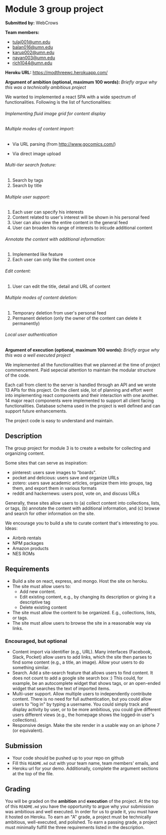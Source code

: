 # Module 3 group project #
__Submitted by:__ WebCrows

__Team members:__

- tulaj001@umn.edu
- balan016@umn.edu
- karup002@umn.edu
- nayan003@umn.edu
- rich1044@umn.edu

__Heroku URL:__ https://modthreewc.herokuapp.com/

__Argument of ambition (optional, maximum 100 words):__
_Briefly argue why this was a technically ambitious project_

We wanted to implemented a react SPA with a wide spectrum of functionalities. Following is the list of functionalities:

###### Implementing fluid image grid for content display
###### Multiple modes of content import:
   - Via URL parsing (from http://www.gocomics.com/)
   
   - Via direct image upload
###### Multi-tier search feature:
   1) Search by tags
   2) Search by title
###### Multiple user support: 
   1) Each user can specify his interests
   2) Content related to user's interest will be shown in his personal feed
   3) User can also view the entire content in the general feed
   4) User can broaden his range of interests to inlcude additional content
###### Annotate the content with additional information:
   1) Implemented like feature
   2) Each user can only like the content once
###### Edit content:
   1) User can edit the title, detail and URL of content
###### Multiple modes of content deletion:
   1) Temporary deletion from user's personal feed
   2) Permanent deletion (only the owner of the content can delete it permanently)
###### Local user authentication

__Argument of execution (optional, maximum 100 words):__
_Briefly argue why this was a well executed project_

We implemented all the functionalities that we planned at the time of project commencement. Paid sepecial attention to maintain the modular structure of the code. 

Each call from client to the server is handled through an API and we wrote 13 APIs for this project. On the client side, lot of planning and effort went into implementing react components and their interaction with one another. 14 major react components were implemented to support all client facing functionalities. Database schema used in the project is well defined and can support future enhancements.

The project code is easy to understand and maintain.  

## Description ##
The group project for module 3 is to create a website for collecting and organizing content.

Some sites that can serve as inspiration:

- pinterest: users save images to "boards".
- pocket and delicious: users save and organize URLs
- zotero: users save academic articles, organize them into groups, tag them, and export them in various formats
- reddit and hackernews: users post, vote on, and discuss URLs






Generally, these sites allow users to (a) collect content into collections, lists, or tags, (b) annotate the content with additional information, and (c) browse and search for other information on the site.

We encourage you to build a site to curate content that's interesting to you. Ideas:

- Airbnb rentals
- NPM packages
- Amazon products
- NES ROMs


## Requirements ##

- Build a site on react, express, and mongo. Host the site on heroku.
- The site must allow users to:
  - Add new content.
  - Edit existing content, e.g., by changing its description or giving it a descriptive tag
  - Delete existing content
- The site must allow the content to be organized.  E.g., collections, lists, or tags.
- The site must allow users to browse the site in a reasonable way via links.


### Encouraged, but optional ###

- Content import via identifier (e.g., URL). Many interfaces (Facebook, Slack, Pocket) allow users to add links, which the site then parses to find some content (e.g., a title, an image). Allow your users to do something similar.
- Search. Add a site-search feature that allows users to find content. It does not count to add a google site search box :)  This could, for example, be an autocomplete widget that shows tags, or an open-ended widget that searches the text of imported items.
- Multi-user support.  Allow multiple users to independently contribute content.  There is no need for full authentication, but you could allow users to "log in" by typing a username.  You could simply track and display activity by user, or to be more ambitious, you could give different users different views (e.g., the homepage shows the logged-in user's collections).
- Responsive design. Make the site render in a usable way on an iphone 7 (or equivalent).


## Submission ##
- Your code should be pushed up to your repo on github
- Fill this `README.md` out with your team name, team members' emails, and
- Heroku url for your demo. Additionally, complete the argument sections at the top of the file.


## Grading ##
You will be graded on the __ambition__ and __execution__ of the project. At the top of this `README.md` you have the opportunity to argue why your submission was ambitious and well executed. In order for us to grade it, you must have it hosted on Heroku. To earn an "A" grade, a project must be technically ambitious, well-executed, and polished. To earn a passing grade, a project must minimally fulfill the three requirements listed in the description.

